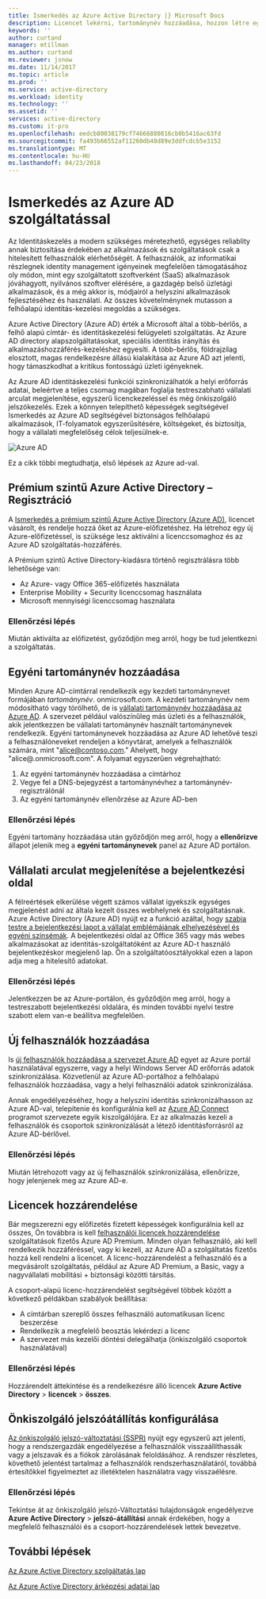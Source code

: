 ```yaml
---
title: Ismerkedés az Azure Active Directory |} Microsoft Docs
description: Licencet lekérni, tartománynév hozzáadása, hozzon létre egyéni bejelentkezési oldal és vegye fel az önkiszolgáló jelszó-változtatási az Azure Active Directoryban
keywords: ''
author: curtand
manager: mtillman
ms.author: curtand
ms.reviewer: jsnow
ms.date: 11/14/2017
ms.topic: article
ms.prod: ''
ms.service: active-directory
ms.workload: identity
ms.technology: ''
ms.assetid: ''
services: active-directory
ms.custom: it-pro
ms.openlocfilehash: eedcb80038179cf74666880816cb0b5416ac63fd
ms.sourcegitcommit: fa493b66552af11260db48d89e3ddfcdcb5e3152
ms.translationtype: MT
ms.contentlocale: hu-HU
ms.lasthandoff: 04/23/2018
---
```

# <a name="get-started-with-azure-ad"></a>Ismerkedés az Azure AD szolgáltatással
Az Identitáskezelés a modern szükséges méretezhető, egységes reliablity annak biztosítása érdekében az alkalmazások és szolgáltatások csak a hitelesített felhasználók elérhetőségét. A felhasználók, az informatikai részlegnek identity management igényeinek megfelelően támogatásához oly módon, mint egy szolgáltatott szoftverként (SaaS) alkalmazások jóváhagyott, nyilvános szoftver elérésére, a gazdagép belső üzletági alkalmazások, és a még akkor is, módjairól a helyszíni alkalmazások fejlesztéséhez és használati. Az összes követelménynek mutasson a felhőalapú identitás-kezelési megoldás a szükséges.      

Azure Active Directory (Azure AD) érték a Microsoft által a több-bérlős, a felhő alapú címtár- és identitáskezelési felügyeleti szolgáltatás. Az Azure AD directory alapszolgáltatásokat, speciális identitás irányítás és alkalmazáshozzáférés-kezeléshez egyesíti. A több-bérlős, földrajzilag elosztott, magas rendelkezésre állású kialakítása az Azure AD azt jelenti, hogy támaszkodhat a kritikus fontosságú üzleti igényeknek.

Az Azure AD identitáskezelési funkciói szinkronizálhatók a helyi erőforrás adatai, beleértve a teljes csomag magában foglalja testreszabható vállalati arculat megjelenítése, egyszerű licenckezeléssel és még önkiszolgáló jelszókezelés. Ezek a könnyen telepíthető képességek segítségével Ismerkedés az Azure AD segítségével biztonságos felhőalapú alkalmazások, IT-folyamatok egyszerűsítésére, költségeket, és biztosítja, hogy a vállalati megfelelőség célok teljesülnek-e.

![Azure AD ](./media/get-started-azure-ad/Azure_Active_Directory.png)

Ez a cikk többi megtudhatja, első lépések az Azure ad-val. 

## <a name="sign-up-for-azure-active-directory-premium"></a>Prémium szintű Azure Active Directory – Regisztráció
A [Ismerkedés a prémium szintű Azure Active Directory (Azure AD)](active-directory-get-started-premium.md), licencet vásárolt, és rendelje hozzá őket az Azure-előfizetéshez. Ha létrehoz egy új Azure-előfizetéssel, is szüksége lesz aktiválni a licenccsomaghoz és az Azure AD szolgáltatás-hozzáférés. 

A Prémium szintű Active Directory-kiadásra történő regisztrálásra több lehetősége van: 

- Az Azure- vagy Office 365-előfizetés használata
- Enterprise Mobility + Security licenccsomag használata
- Microsoft mennyiségi licenccsomag használata

### <a name="verification-step"></a>Ellenőrzési lépés
Miután aktiválta az előfizetést, győződjön meg arról, hogy be tud jelentkezni a szolgáltatás.

## <a name="add-a-custom-domain-name"></a>Egyéni tartománynév hozzáadása
Minden Azure AD-címtárral rendelkezik egy kezdeti tartománynevet formájában *tartománynév*. onmicrosoft.com. A kezdeti tartománynév nem módosítható vagy törölhető, de is [vállalati tartománynév hozzáadása az Azure AD](add-custom-domain.md). A szervezet például valószínűleg más üzleti és a felhasználók, akik jelentkezzen be vállalati tartománynév használt tartománynevek rendelkezik. Egyéni tartománynevek hozzáadása az Azure AD lehetővé teszi a felhasználóneveket rendeljen a könyvtárat, amelyek a felhasználók számára, mint "alice@contoso.com." Ahelyett, hogy "alice@.onmicrosoft.com". A folyamat egyszerűen végrehajtható:

1. Az egyéni tartománynév hozzáadása a címtárhoz
2. Vegye fel a DNS-bejegyzést a tartománynévhez a tartománynév-regisztrálónál
3. Az egyéni tartománynév ellenőrzése az Azure AD-ben

### <a name="verification-step"></a>Ellenőrzési lépés
Egyéni tartomány hozzáadása után győződjön meg arról, hogy a **ellenőrizve** állapot jelenik meg a **egyéni tartománynevek** panel az Azure AD portálon.

## <a name="add-company-branding-to-your-sign-in-page"></a>Vállalati arculat megjelenítése a bejelentkezési oldal 
A félreértések elkerülése végett számos vállalat igyekszik egységes megjelenést adni az általa kezelt összes webhelynek és szolgáltatásnak. Azure Active Directory (Azure AD) nyújt ez a funkció azáltal, hogy [szabja testre a bejelentkezési lapot a vállalat emblémájának elhelyezésével és egyéni színsémák](customize-branding.md). A bejelentkezési oldal az Office 365 vagy más webes alkalmazásokat az identitás-szolgáltatóként az Azure AD-t használó bejelentkezéskor megjelenő lap. Ön a szolgáltatóosztályokkal ezen a lapon adja meg a hitelesítő adatokat.

### <a name="verification-step"></a>Ellenőrzési lépés
Jelentkezzen be az Azure-portálon, és győződjön meg arról, hogy a testreszabott bejelentkezési oldalára, és minden további nyelvi testre szabott elem van-e beállítva megfelelően. 

## <a name="add-new-users"></a>Új felhasználók hozzáadása
Is [új felhasználók hozzáadása a szervezet Azure AD](add-users-azure-active-directory.md) egyet az Azure portál használatával egyszerre, vagy a helyi Windows Server AD erőforrás adatok szinkronizálása. Közvetlenül az Azure AD-portálhoz a felhőalapú felhasználók hozzáadása, vagy a helyi felhasználói adatok szinkronizálása.

Annak engedélyezéséhez, hogy a helyszíni identitás szinkronizálhasson az Azure AD-val, telepítenie és konfigurálnia kell az [Azure AD Connect](https://docs.microsoft.com/azure/active-directory/connect/active-directory-aadconnect) programot szervezete egyik kiszolgálójára. Ez az alkalmazás kezeli a felhasználók és csoportok szinkronizálását a létező identitásforrásról az Azure AD-bérlővel.

### <a name="verification-step"></a>Ellenőrzési lépés
Miután létrehozott vagy az új felhasználók szinkronizálása, ellenőrizze, hogy jelenjenek meg az Azure AD-e.

## <a name="assign-licenses"></a>Licencek hozzárendelése
Bár megszerezni egy előfizetés fizetett képességek konfigurálnia kell az összes, Ön továbbra is kell [felhasználói licencek hozzárendelése](license-users-groups.md) szolgáltatások fizetős Azure AD Premium. Minden olyan felhasználó, aki kell rendelkezik hozzáféréssel, vagy ki kezeli, az Azure AD a szolgáltatás fizetős hozzá kell rendelni a licencet. A licenc-hozzárendelést a felhasználó és a megvásárolt szolgáltatás, például az Azure AD Premium, a Basic, vagy a nagyvállalati mobilitási + biztonsági közötti társítás.

A csoport-alapú licenc-hozzárendelést segítségével többek között a következő példákban szabályok beállítása:

- A címtárban szereplő összes felhasználó automatikusan licenc beszerzése
- Rendelkezik a megfelelő beosztás lekérdezi a licenc
- A szervezet más kezelői döntési delegálhatja (önkiszolgáló csoportok használatával)

### <a name="verification-step"></a>Ellenőrzési lépés
Hozzárendelt áttekintése és a rendelkezésre álló licencek **Azure Active Directory** > **licencek** > **összes**.

## <a name="configure-self-service-password-reset"></a>Önkiszolgáló jelszóátállítás konfigurálása
[Az önkiszolgáló jelszó-változtatási (SSPR)](authentication/quickstart-sspr.md) nyújt egy egyszerű azt jelenti, hogy a rendszergazdák engedélyezése a felhasználók visszaállíthassák vagy a jelszavak és a fiókok zárolásának feloldásához. A rendszer részletes, követhető jelentést tartalmaz a felhasználók rendszerhasználatáról, továbbá értesítőkkel figyelmeztet az illetéktelen használatra vagy visszaélésre.

### <a name="verification-step"></a>Ellenőrzési lépés
Tekintse át az önkiszolgáló jelszó-Változtatási tulajdonságok engedélyezve **Azure Active Directory** > **jelszó-átállítási** annak érdekében, hogy a megfelelő felhasználói és a csoport-hozzárendelések lettek bevezetve. 


## <a name="next-steps"></a>További lépések
[Az Azure Active Directory szolgáltatás lap](https://azure.microsoft.com/services/active-directory/)

[Az Azure Active Directory árképzési adatai lap](https://azure.microsoft.com/pricing/details/active-directory/)